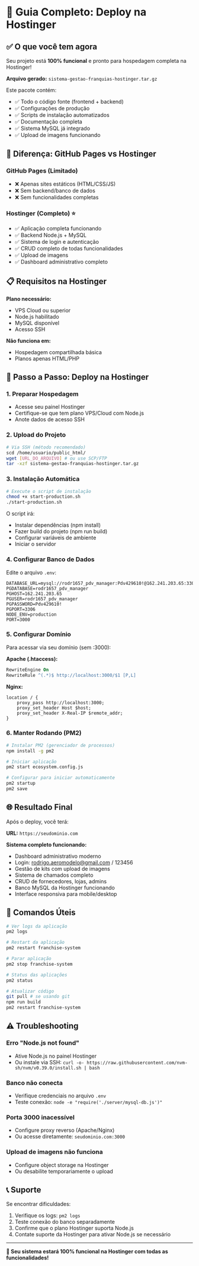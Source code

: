# 🚀 Guia Completo: Deploy na Hostinger

## ✅ O que você tem agora

Seu projeto está **100% funcional** e pronto para hospedagem completa na Hostinger! 

**Arquivo gerado:** `sistema-gestao-franquias-hostinger.tar.gz`

Este pacote contém:
- ✅ Todo o código fonte (frontend + backend)
- ✅ Configurações de produção
- ✅ Scripts de instalação automatizados
- ✅ Documentação completa
- ✅ Sistema MySQL já integrado
- ✅ Upload de imagens funcionando

## 🎯 Diferença: GitHub Pages vs Hostinger

### GitHub Pages (Limitado)
- ❌ Apenas sites estáticos (HTML/CSS/JS)
- ❌ Sem backend/banco de dados
- ❌ Sem funcionalidades completas

### Hostinger (Completo) ⭐
- ✅ Aplicação completa funcionando
- ✅ Backend Node.js + MySQL
- ✅ Sistema de login e autenticação
- ✅ CRUD completo de todas funcionalidades
- ✅ Upload de imagens
- ✅ Dashboard administrativo completo

## 📋 Requisitos na Hostinger

**Plano necessário:**
- VPS Cloud ou superior
- Node.js habilitado
- MySQL disponível
- Acesso SSH

**Não funciona em:**
- Hospedagem compartilhada básica
- Planos apenas HTML/PHP

## 🚀 Passo a Passo: Deploy na Hostinger

### 1. Preparar Hospedagem
- Acesse seu painel Hostinger
- Certifique-se que tem plano VPS/Cloud com Node.js
- Anote dados de acesso SSH

### 2. Upload do Projeto
```bash
# Via SSH (método recomendado)
scd /home/usuario/public_html/
wget [URL_DO_ARQUIVO] # ou use SCP/FTP
tar -xzf sistema-gestao-franquias-hostinger.tar.gz
```

### 3. Instalação Automática
```bash
# Execute o script de instalação
chmod +x start-production.sh
./start-production.sh
```

O script irá:
- Instalar dependências (npm install)
- Fazer build do projeto (npm run build)
- Configurar variáveis de ambiente
- Iniciar o servidor

### 4. Configurar Banco de Dados
Edite o arquivo `.env`:
```env
DATABASE_URL=mysql://rodr1657_pdv_manager:Pdv429610!@162.241.203.65:3306/rodr1657_pdv_manager
PGDATABASE=rodr1657_pdv_manager
PGHOST=162.241.203.65
PGUSER=rodr1657_pdv_manager  
PGPASSWORD=Pdv429610!
PGPORT=3306
NODE_ENV=production
PORT=3000
```

### 5. Configurar Domínio
Para acessar via seu domínio (sem :3000):

**Apache (.htaccess):**
```apache
RewriteEngine On
RewriteRule ^(.*)$ http://localhost:3000/$1 [P,L]
```

**Nginx:**
```nginx
location / {
    proxy_pass http://localhost:3000;
    proxy_set_header Host $host;
    proxy_set_header X-Real-IP $remote_addr;
}
```

### 6. Manter Rodando (PM2)
```bash
# Instalar PM2 (gerenciador de processos)
npm install -g pm2

# Iniciar aplicação
pm2 start ecosystem.config.js

# Configurar para iniciar automaticamente
pm2 startup
pm2 save
```

## 🌐 Resultado Final

Após o deploy, você terá:

**URL:** `https://seudominio.com`

**Sistema completo funcionando:**
- Dashboard administrativo moderno
- Login: rodrigo.aeromodelo@gmail.com / 123456
- Gestão de kits com upload de imagens
- Sistema de chamados completo
- CRUD de fornecedores, lojas, admins
- Banco MySQL da Hostinger funcionando
- Interface responsiva para mobile/desktop

## 🔧 Comandos Úteis

```bash
# Ver logs da aplicação
pm2 logs

# Restart da aplicação
pm2 restart franchise-system

# Parar aplicação
pm2 stop franchise-system

# Status das aplicações
pm2 status

# Atualizar código
git pull # se usando git
npm run build
pm2 restart franchise-system
```

## ⚠️ Troubleshooting

### Erro "Node.js not found"
- Ative Node.js no painel Hostinger
- Ou instale via SSH: `curl -o- https://raw.githubusercontent.com/nvm-sh/nvm/v0.39.0/install.sh | bash`

### Banco não conecta
- Verifique credenciais no arquivo `.env`
- Teste conexão: `node -e "require('./server/mysql-db.js')"`

### Porta 3000 inacessível
- Configure proxy reverso (Apache/Nginx)
- Ou acesse diretamente: `seudominio.com:3000`

### Upload de imagens não funciona
- Configure object storage na Hostinger
- Ou desabilite temporariamente o upload

## 📞 Suporte

Se encontrar dificuldades:
1. Verifique os logs: `pm2 logs`
2. Teste conexão do banco separadamente
3. Confirme que o plano Hostinger suporta Node.js
4. Contate suporte da Hostinger para ativar Node.js se necessário

---

**🎉 Seu sistema estará 100% funcional na Hostinger com todas as funcionalidades!**